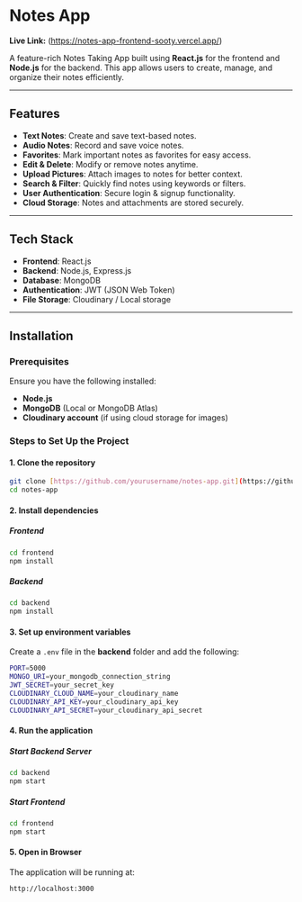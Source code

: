 # Notes App

**Live Link:** (https://notes-app-frontend-sooty.vercel.app/)

A feature-rich Notes Taking App built using **React.js** for the frontend and **Node.js** for the backend. This app allows users to create, manage, and organize their notes efficiently.

---

## Features

- **Text Notes**: Create and save text-based notes.
- **Audio Notes**: Record and save voice notes.
- **Favorites**: Mark important notes as favorites for easy access.
- **Edit & Delete**: Modify or remove notes anytime.
- **Upload Pictures**: Attach images to notes for better context.
- **Search & Filter**: Quickly find notes using keywords or filters.
- **User Authentication**: Secure login & signup functionality.
- **Cloud Storage**: Notes and attachments are stored securely.

---

## Tech Stack

- **Frontend**: React.js
- **Backend**: Node.js, Express.js
- **Database**: MongoDB
- **Authentication**: JWT (JSON Web Token)
- **File Storage**: Cloudinary / Local storage

---

## Installation

### Prerequisites

Ensure you have the following installed:
- **Node.js**
- **MongoDB** (Local or MongoDB Atlas)
- **Cloudinary account** (if using cloud storage for images)

### Steps to Set Up the Project

#### 1. Clone the repository
```sh
git clone [https://github.com/yourusername/notes-app.git](https://github.com/Arpita-oss/Notes_App_Frontend
cd notes-app
```

#### 2. Install dependencies
##### Frontend
```sh
cd frontend
npm install
```
##### Backend
```sh
cd backend
npm install
```

#### 3. Set up environment variables
Create a `.env` file in the **backend** folder and add the following:
```sh
PORT=5000
MONGO_URI=your_mongodb_connection_string
JWT_SECRET=your_secret_key
CLOUDINARY_CLOUD_NAME=your_cloudinary_name
CLOUDINARY_API_KEY=your_cloudinary_api_key
CLOUDINARY_API_SECRET=your_cloudinary_api_secret
```

#### 4. Run the application
##### Start Backend Server
```sh
cd backend
npm start
```
##### Start Frontend
```sh
cd frontend
npm start
```

#### 5. Open in Browser
The application will be running at:
```
http://localhost:3000
```




